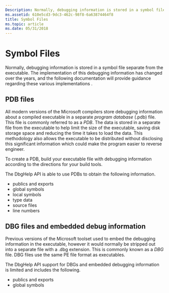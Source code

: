 ```yaml
---
Description: Normally, debugging information is stored in a symbol file separate from the executable.
ms.assetid: 610e5cd3-9dc3-462c-98f8-6a63874464f8
title: Symbol Files
ms.topic: article
ms.date: 05/31/2018
---
```


# Symbol Files

Normally, debugging information is stored in a symbol file separate from the executable. The implementation of this debugging information has changed over the years, and the following documentation will provide guidance regarding these various implementations .

## PDB files

All modern versions of the Microsoft compilers store debugging information about a compiled executable in a separate *program database* (.pdb) file. This file is commonly referred to as a *PDB*. The data is stored in a separate file from the executable to help limit the size of the executable, saving disk storage space and reducing the time it takes to load the data. This methodology also allows the executable to be distributed without disclosing this significant information which could make the program easier to reverse engineer.

To create a PDB, build your executable file with debugging information according to the directions for your build tools.

The DbgHelp API is able to use PDBs to obtain the following information.

-   publics and exports
-   global symbols
-   local symbols
-   type data
-   source files
-   line numbers

## DBG files and embedded debug information

Previous versions of the Microsoft toolset used to embed the debugging information in the executable, however it would normally be stripped out into a separate file with a .dbg extension. This is commonly known as a *DBG* file. DBG files use the same PE file format as executables.

The DbgHelp API support for DBGs and embedded debugging information is limited and includes the following.

-   publics and exports
-   global symbols

 

 




